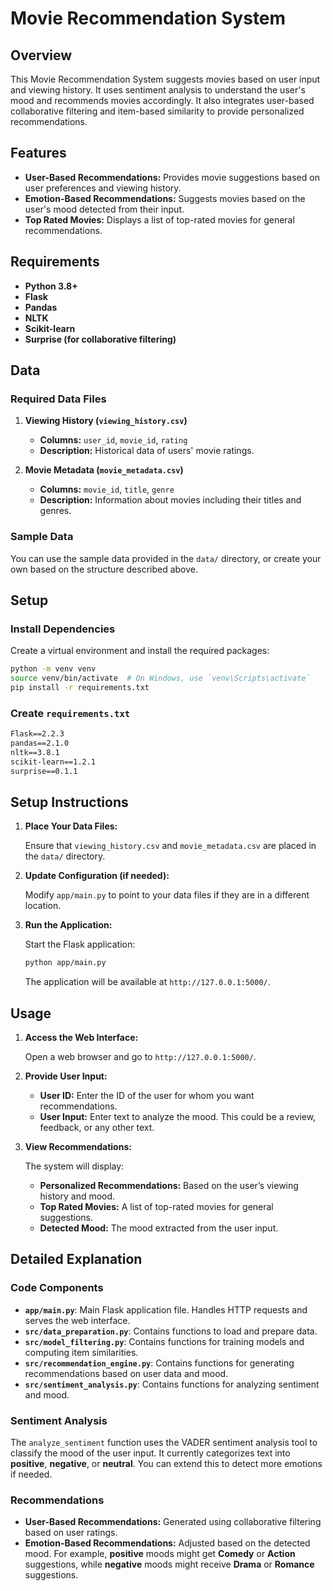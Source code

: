 # Movie Recommendation System

## Overview

This Movie Recommendation System suggests movies based on user input and viewing history. It uses sentiment analysis to understand the user's mood and recommends movies accordingly. It also integrates user-based collaborative filtering and item-based similarity to provide personalized recommendations.

## Features

- **User-Based Recommendations:** Provides movie suggestions based on user preferences and viewing history.
- **Emotion-Based Recommendations:** Suggests movies based on the user's mood detected from their input.
- **Top Rated Movies:** Displays a list of top-rated movies for general recommendations.

## Requirements

- **Python 3.8+**
- **Flask**
- **Pandas**
- **NLTK**
- **Scikit-learn**
- **Surprise (for collaborative filtering)**

## Data

### Required Data Files

1. **Viewing History (`viewing_history.csv`)**
   - **Columns:** `user_id`, `movie_id`, `rating`
   - **Description:** Historical data of users' movie ratings.

2. **Movie Metadata (`movie_metadata.csv`)**
   - **Columns:** `movie_id`, `title`, `genre`
   - **Description:** Information about movies including their titles and genres.

### Sample Data

You can use the sample data provided in the `data/` directory, or create your own based on the structure described above.

## Setup

### Install Dependencies

Create a virtual environment and install the required packages:

```bash
python -m venv venv
source venv/bin/activate  # On Windows, use `venv\Scripts\activate`
pip install -r requirements.txt
```

### Create `requirements.txt`

```txt
Flask==2.2.3
pandas==2.1.0
nltk==3.8.1
scikit-learn==1.2.1
surprise==0.1.1
```

## Setup Instructions

1. **Place Your Data Files:**

   Ensure that `viewing_history.csv` and `movie_metadata.csv` are placed in the `data/` directory.

2. **Update Configuration (if needed):**

   Modify `app/main.py` to point to your data files if they are in a different location.

3. **Run the Application:**

   Start the Flask application:

   ```bash
   python app/main.py
   ```

   The application will be available at `http://127.0.0.1:5000/`.

## Usage

1. **Access the Web Interface:**

   Open a web browser and go to `http://127.0.0.1:5000/`.

2. **Provide User Input:**

   - **User ID:** Enter the ID of the user for whom you want recommendations.
   - **User Input:** Enter text to analyze the mood. This could be a review, feedback, or any other text.

3. **View Recommendations:**

   The system will display:
   - **Personalized Recommendations:** Based on the user’s viewing history and mood.
   - **Top Rated Movies:** A list of top-rated movies for general suggestions.
   - **Detected Mood:** The mood extracted from the user input.

## Detailed Explanation

### Code Components

- **`app/main.py`**: Main Flask application file. Handles HTTP requests and serves the web interface.
- **`src/data_preparation.py`**: Contains functions to load and prepare data.
- **`src/model_filtering.py`**: Contains functions for training models and computing item similarities.
- **`src/recommendation_engine.py`**: Contains functions for generating recommendations based on user data and mood.
- **`src/sentiment_analysis.py`**: Contains functions for analyzing sentiment and mood.

### Sentiment Analysis

The `analyze_sentiment` function uses the VADER sentiment analysis tool to classify the mood of the user input. It currently categorizes text into **positive**, **negative**, or **neutral**. You can extend this to detect more emotions if needed.

### Recommendations

- **User-Based Recommendations:** Generated using collaborative filtering based on user ratings.
- **Emotion-Based Recommendations:** Adjusted based on the detected mood. For example, **positive** moods might get **Comedy** or **Action** suggestions, while **negative** moods might receive **Drama** or **Romance** suggestions.
